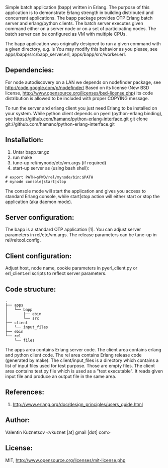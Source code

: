 Simple batch application (bapp) written in Erlang. The purpose of this
application is to demonstrate Erlang strength in building distributed
and concurrent applications. The bapp package provides OTP Erlang 
batch server and erlang/python clients. The batch server executes given
command either on a server node or on a set of participating nodes.
The batch server can be configured as VM with multiple CPUs.

The bapp application was originally designed to run a given command
with a given directory, e.g. ls <path>
You may modify this behavior as you please, see
apps/bapp/src/bapp_server.erl, apps/bapp/src/worker.erl.

Dependencies:
-------------

For node autodiscovery on a LAN we depends on nodefinder package, see
http://code.google.com/p/nodefinder/
Based on its license (New BSD license, http://www.opensource.org/licenses/bsd-license.php)
its code distribution is allowed to be included with proper COPYING message.

To run the server and erlang client you just need Erlang to be installed
on your system. While python client depends on pyerl (python-erlang binding),
see
https://github.com/hamano/python-erlang-interface.git
git clone git://github.com/hamano/python-erlang-interface.git

Installation:
-------------

1. Untar bapp.tar.gz
2. run make
3. tune-up rel/mynode/etc/vm.args (if required)
4. start-up server as (using bash shell):

```
# export PATH=$PWD/rel/mynode/bin:$PATH
# mynode console|start|stop
```

The console mode will start the application and gives you access to
standard Erlang console, while start|stop action will either
start or stop the application (aka daemon mode).

Server configuration:
---------------------

The bapp is a standard OTP application [1]. You can adjust server
parameters in rel/etc/vm.args. The release parameters can be tune-up
in rel/reltool.config.

Client configuration:
---------------------

Adjust host, node name, cookie parameters in pyerl_client.py or erl_client.erl
scripts to reflect server parameters.

Code structure:
---------------

```
.
├── apps
│   └── bapp
│       ├── ebin
│       └── src
├── client
│   └── input_files
├── ebin
└── rel
    └── files
```

The apps area contains Erlang server code.
The client area contains erlang and python client code.
The rel area contains Erlang release code (generated by make).
The client/input_files is a directory which contains a list
of input files used for test purpose. Those are empty files.
The client area contains test.py file which is used as
a "test executable". It reads given input file and produce
an output file in the same area.

References:
-----------
1. http://www.erlang.org/doc/design_principles/users_guide.html 

Author:
-------
Valentin Kuznetsov <vkuznet [at] gmail [dot] com>

License:
--------
MIT, http://www.opensource.org/licenses/mit-license.php
